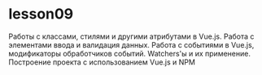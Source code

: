 # lesson09
Работы с классами, стилями и другими атрибутами в Vue.js. Работа с элементами ввода и валидация данных. Работа с событиями в Vue.js, модификаторы обработчиков событий. Watchers'ы и их применение. Построение проекта с использованием Vue.js и NPM 
